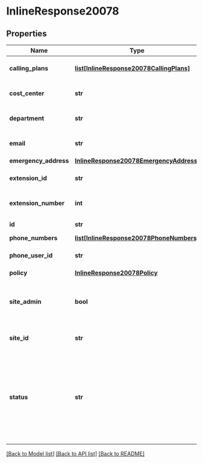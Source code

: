 # InlineResponse20078

## Properties
Name | Type | Description | Notes
------------ | ------------- | ------------- | -------------
**calling_plans** | [**list[InlineResponse20078CallingPlans]**](InlineResponse20078CallingPlans.md) | The calling plan of the user. | [optional] 
**cost_center** | **str** | The cost center name. | [optional] 
**department** | **str** | The department name. | [optional] 
**email** | **str** | The email address of the user. | [optional] 
**emergency_address** | [**InlineResponse20078EmergencyAddress**](InlineResponse20078EmergencyAddress.md) |  | [optional] 
**extension_id** | **str** | The extension ID. | [optional] 
**extension_number** | **int** | The extension number. | [optional] 
**id** | **str** | The Zoom user ID. | [optional] 
**phone_numbers** | [**list[InlineResponse20078PhoneNumbers]**](InlineResponse20078PhoneNumbers.md) |  | [optional] 
**phone_user_id** | **str** | Zoom phone user ID. | [optional] 
**policy** | [**InlineResponse20078Policy**](InlineResponse20078Policy.md) |  | [optional] 
**site_admin** | **bool** | This field indicates whether the user is a [site admin](https://support.zoom.us/hc/en-us/articles/360042099012) or not. | [optional] 
**site_id** | **str** | The unique identifier of a [site](https://support.zoom.us/hc/en-us/articles/360020809672). | [optional] 
**status** | **str** | The status of the user.  &#x60;activate&#x60;: An active user.   &#x60;deactivate&#x60;: User has been deactivated from the ZoomPhone system. | [optional] 

[[Back to Model list]](../README.md#documentation-for-models) [[Back to API list]](../README.md#documentation-for-api-endpoints) [[Back to README]](../README.md)

